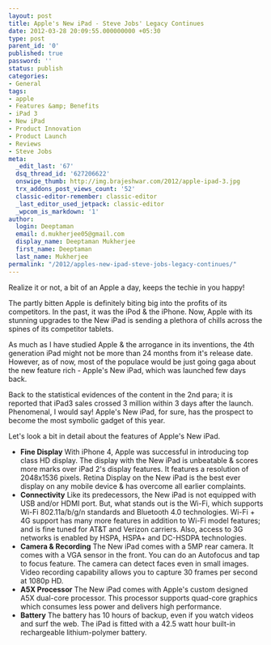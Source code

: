 ```yaml
---
layout: post
title: Apple's New iPad - Steve Jobs' Legacy Continues
date: 2012-03-28 20:09:55.000000000 +05:30
type: post
parent_id: '0'
published: true
password: ''
status: publish
categories:
- General
tags:
- apple
- Features &amp; Benefits
- iPad 3
- New iPad
- Product Innovation
- Product Launch
- Reviews
- Steve Jobs
meta:
  _edit_last: '67'
  dsq_thread_id: '627206622'
  onswipe_thumb: http://img.brajeshwar.com/2012/apple-ipad-3.jpg
  trx_addons_post_views_count: '52'
  classic-editor-remember: classic-editor
  _last_editor_used_jetpack: classic-editor
  _wpcom_is_markdown: '1'
author:
  login: Deeptaman
  email: d.mukherjee05@gmail.com
  display_name: Deeptaman Mukherjee
  first_name: Deeptaman
  last_name: Mukherjee
permalink: "/2012/apples-new-ipad-steve-jobs-legacy-continues/"
---
```

<p>Realize it or not, a bit of an Apple a day, keeps the techie in you happy!</p>
<p>The partly bitten Apple is definitely biting big into the profits of its competitors. In the past, it was the iPod &amp; the iPhone. Now, Apple with its stunning upgrades to the New iPad is sending a plethora of chills across the spines of its competitor tablets.</p>
<p>As much as I have studied Apple &amp; the arrogance in its inventions, the 4th generation iPad might not be more than 24 months from it's release date. However, as of now, most of the populace would be just going gaga about the new feature rich - Apple's New iPad, which was launched few days back.</p>
<p>Back to the statistical evidences of the content in the 2nd para; it is reported that iPad3 sales crossed 3 million within 3 days after the launch. Phenomenal, I would say! Apple's New iPad, for sure, has the prospect to become the most symbolic gadget of this year.</p>
<p>Let's look a bit in detail about the features of Apple's New iPad.</p>
<ul>
<li><strong>Fine Display</strong> With iPhone 4, Apple was successful in introducing top class HD display. The display with the New iPad is unbeatable &amp; scores more marks over iPad 2's display features. It features a resolution of 2048x1536 pixels. Retina Display on the New iPad is the best ever display on any mobile device &amp; has overcome all earlier complaints.</li>
<li><strong>Connectivity</strong> Like its predecessors, the New iPad is not equipped with USB and/or HDMI port. But, what stands out is the Wi-Fi, which supports Wi-Fi 802.11a/b/g/n standards and Bluetooth 4.0 technologies. Wi-Fi + 4G support has many more features in addition to Wi-Fi model features; and is fine tuned for AT&amp;T and Verizon carriers. Also, access to 3G networks is enabled by HSPA, HSPA+ and DC-HSDPA technologies.</li>
<li><strong>Camera &amp; Recording</strong> The New iPad comes with a 5MP rear camera. It comes with a VGA sensor in the front. You can do an Autofocus and tap to focus feature. The camera can detect faces even in small images. Video recording capability allows you to capture 30 frames per second at 1080p HD.</li>
<li><strong>A5X Processor</strong> The New iPad comes with Apple's custom designed A5X dual-core processor. This processor supports quad-core graphics which consumes less power and delivers high performance.</li>
<li><strong>Battery</strong> The battery has 10 hours of backup, even if you watch videos and surf the web. The iPad is fitted with a 42.5 watt hour built-in rechargeable lithium-polymer battery.</li>
</ul>
